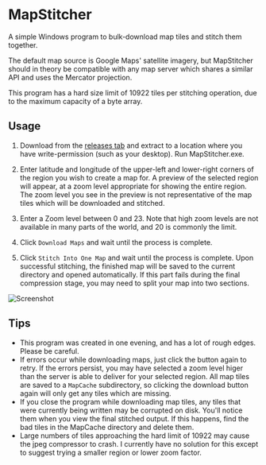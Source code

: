 # MapStitcher
A simple Windows program to bulk-download map tiles and stitch them together.

The default map source is Google Maps' satellite imagery, but MapStitcher should in theory be compatible with any map server which shares a similar API and uses the Mercator projection.

This program has a hard size limit of 10922 tiles per stitching operation, due to the maximum capacity of a byte array.

## Usage

1. Download from the [releases tab](https://github.com/bp2008/MapStitcher/releases) and extract to a location where you have write-permission (such as your desktop).  Run MapStitcher.exe.

2. Enter latitude and longitude of the upper-left and lower-right corners of the region you wish to create a map for.  A preview of the selected region will appear, at a zoom level appropriate for showing the entire region.  The zoom level you see in the preview is not representative of the map tiles which will be downloaded and stitched.

3. Enter a Zoom level between 0 and 23.  Note that high zoom levels are not available in many parts of the world, and 20 is commonly the limit.

4. Click `Download Maps` and wait until the process is complete.

5. Click `Stitch Into One Map` and wait until the process is complete.  Upon successful stitching, the finished map will be saved to the current directory and opened automatically.  If this part fails during the final compression stage, you may need to split your map into two sections.

![Screenshot](https://i.imgur.com/uToQ6vk.jpg)

## Tips

* This program was created in one evening, and has a lot of rough edges.  Please be careful.
* If errors occur while downloading maps, just click the button again to retry.  If the errors persist, you may have selected a zoom level higer than the server is able to deliver for your selected region.  All map tiles are saved to a `MapCache` subdirectory, so clicking the download button again will only get any tiles which are missing.
* If you close the program while downloading map tiles, any tiles that were currently being written may be corrupted on disk.  You'll notice them when you view the final stitched output.  If this happens, find the bad tiles in the MapCache directory and delete them.
* Large numbers of tiles approaching the hard limit of 10922 may cause the jpeg compressor to crash.  I currently have no solution for this except to suggest trying a smaller region or lower zoom factor.
